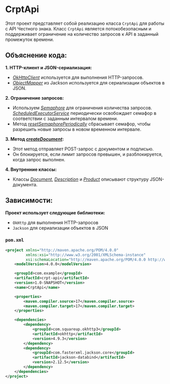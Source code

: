 # CrptApi

Этот проект представляет собой реализацию класса `CrptApi` для работы с API Честного знака. Класс `CrptApi` является потокобезопасным и поддерживает ограничение на количество запросов к API в заданный промежуток времени.

## Объяснение кода:

**1. HTTP-клиент и JSON-сериализация:**

- <u>*OkHttpClient*</u> используется для выполнения HTTP-запросов.
- <u>*ObjectMapper*</u> из Jackson используется для сериализации объектов в JSON.

**2. Ограничение запросов:**

- Используем <u>*Semaphore*</u> для ограничения количества запросов. <u>*ScheduledExecutorService*</u> периодически освобождает семафор в соответствии с заданным интервалом времени.
- Метод <u>*resetSemaphorePeriodically*</u> сбрасывает семафор, чтобы разрешить новые запросы в новом временном интервале.

**3. Метод <u>*createDocument*</u>:**

- Этот метод отправляет POST-запрос с документом и подписью.
- Он блокируется, если лимит запросов превышен, и разблокируется, когда запрос выполнен.

**4. Внутренние классы:**

- Классы <u>*Document*</u>, <u>*Description*</u> и <u>*Product*</u> описывают структуру JSON-документа.


## Зависимости:

**Проект использует следующие библиотеки:**
- `OkHttp` для выполнения HTTP-запросов
- `Jackson` для сериализации объектов в JSON

### `pom.xml`

```xml
<project xmlns="http://maven.apache.org/POM/4.0.0"
         xmlns:xsi="http://www.w3.org/2001/XMLSchema-instance"
         xsi:schemaLocation="http://maven.apache.org/POM/4.0.0 http://www.apache.org/xsd/maven-4.0.0.xsd">
    <modelVersion>4.0.0</modelVersion>

    <groupId>com.example</groupId>
    <artifactId>crpt-api</artifactId>
    <version>1.0-SNAPSHOT</version>
    <name>CrptApi</name>

    <properties>
        <maven.compiler.source>17</maven.compiler.source>
        <maven.compiler.target>17</maven.compiler.target>
    </properties>

    <dependencies>
        <dependency>
            <groupId>com.squareup.okhttp3</groupId>
            <artifactId>okhttp</artifactId>
            <version>4.9.3</version>
        </dependency>
        <dependency>
            <groupId>com.fasterxml.jackson.core</groupId>
            <artifactId>jackson-databind</artifactId>
            <version>2.12.5</version>
        </dependency>
    </dependencies>
</project>
